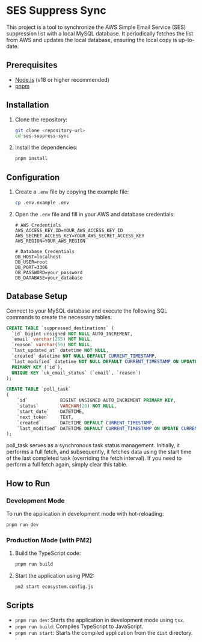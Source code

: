 # SES Suppress Sync

This project is a tool to synchronize the AWS Simple Email Service (SES) suppression list with a local MySQL database. It periodically fetches the list from AWS and updates the local database, ensuring the local copy is up-to-date.

## Prerequisites

- [Node.js](https://nodejs.org/) (v18 or higher recommended)
- [pnpm](https://pnpm.io/)

## Installation

1.  Clone the repository:

    ```bash
    git clone <repository-url>
    cd ses-suppress-sync
    ```

2.  Install the dependencies:
    ```bash
    pnpm install
    ```

## Configuration

1.  Create a `.env` file by copying the example file:

    ```bash
    cp .env.example .env
    ```

2.  Open the `.env` file and fill in your AWS and database credentials:

    ```dotenv
    # AWS Credentials
    AWS_ACCESS_KEY_ID=YOUR_AWS_ACCESS_KEY_ID
    AWS_SECRET_ACCESS_KEY=YOUR_AWS_SECRET_ACCESS_KEY
    AWS_REGION=YOUR_AWS_REGION

    # Database Credentials
    DB_HOST=localhost
    DB_USER=root
    DB_PORT=3306
    DB_PASSWORD=your_password
    DB_DATABASE=your_database
    ```

## Database Setup

Connect to your MySQL database and execute the following SQL commands to create the necessary tables:

```sql
CREATE TABLE `suppressed_destinations` (
  `id` bigint unsigned NOT NULL AUTO_INCREMENT,
  `email` varchar(255) NOT NULL,
  `reason` varchar(50) NOT NULL,
  `last_updated_at` datetime NOT NULL,
  `created` datetime NOT NULL DEFAULT CURRENT_TIMESTAMP,
  `last_modified` datetime NOT NULL DEFAULT CURRENT_TIMESTAMP ON UPDATE CURRENT_TIMESTAMP,
  PRIMARY KEY (`id`),
  UNIQUE KEY `uk_email_status` (`email`, `reason`)
);

CREATE TABLE `poll_task`
(
    `id`            BIGINT UNSIGNED AUTO_INCREMENT PRIMARY KEY,
    `status`        VARCHAR(20) NOT NULL,
    `start_date`    DATETIME,
    `next_token`    TEXT,
    `created`       DATETIME DEFAULT CURRENT_TIMESTAMP,
    `last_modified` DATETIME DEFAULT CURRENT_TIMESTAMP ON UPDATE CURRENT_TIMESTAMP
);
```

poll_task serves as a synchronous task status management. Initially, it performs a full fetch, and subsequently, it fetches data using the start time of the last completed task (overriding the fetch interval). If you need to perform a full fetch again, simply clear this table.

## How to Run

### Development Mode

To run the application in development mode with hot-reloading:

```bash
pnpm run dev
```

### Production Mode (with PM2)

1.  Build the TypeScript code:

    ```bash
    pnpm run build
    ```

2.  Start the application using PM2:
    ```bash
    pm2 start ecosystem.config.js
    ```

## Scripts

- `pnpm run dev`: Starts the application in development mode using `tsx`.
- `pnpm run build`: Compiles TypeScript to JavaScript.
- `pnpm run start`: Starts the compiled application from the `dist` directory.

